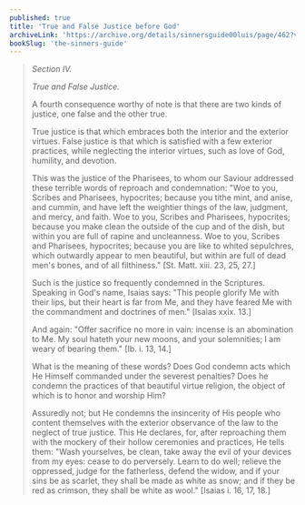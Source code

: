 ```yaml
---
published: true
title: 'True and False Justice before God'
archiveLink: 'https://archive.org/details/sinnersguide00luis/page/462?view=theater'
bookSlug: 'the-sinners-guide'
---
```


> *Section IV.*
> 
> *True and False Justice.*
> 
> A fourth consequence worthy of note is that there are two kinds of justice, one false and the other true.
> 
> True justice is that which embraces both the interior and the exterior virtues. False justice is that which is satisfied with a few exterior practices, while neglecting the interior virtues, such as love of God, humility, and devotion.
> 
> This was the justice of the Pharisees, to whom our Saviour addressed these terrible words of reproach and condemnation: "Woe to you, Scribes and Pharisees, hypocrites; because you tithe mint, and anise, and cummin, and have left the weightier things of the law, judgment, and mercy, and faith. Woe to you, Scribes and Pharisees, hypocrites; because you make clean the outside of the cup and of the dish, but within you are full of rapine and uncleanness. Woe to you, Scribes and Pharisees, hypocrites; because you are like to whited sepulchres, which outwardly appear to men beautiful, but within are full of dead men's bones, and of all filthiness." [St. Matt. xiii. 23, 25, 27.]
> 
> Such is the justice so frequently condemned in the Scriptures. Speaking in God's name, Isaias says: "This people glorify Me with their lips, but their heart is far from Me, and they have feared Me with the commandment and doctrines of men." [Isaias xxix. 13.]
> 
> And again: "Offer sacrifice no more in vain: incense is an abomination to Me. My soul hateth your new moons, and your solemnities; I am weary of bearing them." [Ib. i. 13, 14.]
> 
> What is the meaning of these words? Does God condemn acts which He Himself commanded under the severest penalties? Does he condemn the practices of that beautiful virtue religion, the object of which is to honor and worship Him?
> 
> Assuredly not; but He condemns the insincerity of His people who content themselves with the exterior observance of the law to the neglect of true justice. This He declares, for, after reproaching them with the mockery of their hollow ceremonies and practices, He tells them: "Wash yourselves, be clean, take away the evil of your devices from my eyes: cease to do perversely. Learn to do well; relieve the oppressed, judge for the fatherless, defend the widow, and if your sins be as scarlet, they shall be made as white as snow; and if they be red as crimson, they shall be white as wool." [Isaias i. 16, 17, 18.]

